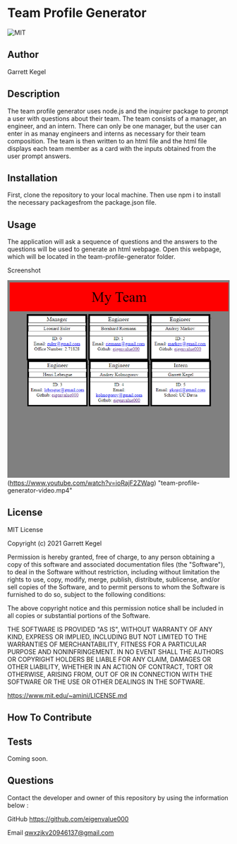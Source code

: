 
# Team Profile Generator
![MIT](https://img.shields.io/badge/license-MIT-yellow)

## Author
Garrett Kegel

## Description
The team profile generator uses node.js and
the inquirer package to prompt a user with
questions about their team. The team consists
of a manager, an engineer, and an intern.
There can only be one manager, but the user
can enter in as manay engineers and interns
as necessary for their team composition.
The team is then written to an html file
and the html file displays each team member
as a card with the inputs obtained from the
user prompt answers.
  

  
## Installation
First, clone the repository to your local
machine. Then use npm i to install the 
necessary packagesfrom the package.json file. 

## Usage
The application will ask a sequence of questions
and the answers to the questions will be used
to generate an html webpage. Open this webpage, 
which will be located in the 
team-profile-generator folder.

Screenshot

![alt text](assets/images/screenshot.png)(https://www.youtube.com/watch?v=ioRajF2ZWag) "team-profile-generator-video.mp4"


## License
MIT License

Copyright (c) 2021 Garrett Kegel
    
Permission is hereby granted, free of charge, to any person obtaining a copy
of this software and associated documentation files (the "Software"), to deal
in the Software without restriction, including without limitation the rights
to use, copy, modify, merge, publish, distribute, sublicense, and/or sell
copies of the Software, and to permit persons to whom the Software is
furnished to do so, subject to the following conditions:
    
The above copyright notice and this permission notice shall be included in all
copies or substantial portions of the Software.
    
THE SOFTWARE IS PROVIDED "AS IS", WITHOUT WARRANTY OF ANY KIND, EXPRESS OR
IMPLIED, INCLUDING BUT NOT LIMITED TO THE WARRANTIES OF MERCHANTABILITY,
FITNESS FOR A PARTICULAR PURPOSE AND NONINFRINGEMENT. IN NO EVENT SHALL THE
AUTHORS OR COPYRIGHT HOLDERS BE LIABLE FOR ANY CLAIM, DAMAGES OR OTHER
LIABILITY, WHETHER IN AN ACTION OF CONTRACT, TORT OR OTHERWISE, ARISING FROM,
OUT OF OR IN CONNECTION WITH THE SOFTWARE OR THE USE OR OTHER DEALINGS IN THE
SOFTWARE.

https://www.mit.edu/~amini/LICENSE.md

## How To Contribute


## Tests
Coming soon.

## Questions

Contact the developer and owner of this repository by using the information below : 

GitHub
https://github.com/eigenvalue000

Email
qwxzjkv20946137@gmail.com

